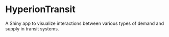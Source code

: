 # HyperionTransit
A Shiny app to visualize interactions between various types of demand and supply in transit systems.
